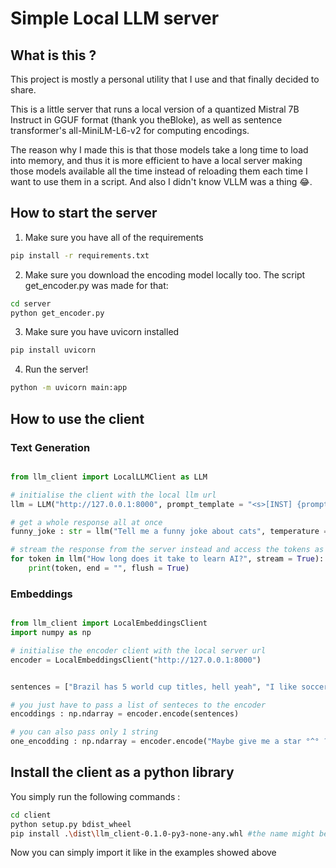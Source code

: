 # Simple Local LLM server

## What is this ?

This project is mostly a personal utility that I use and that finally decided to share. 

This is a little server that runs a local version of a quantized Mistral 7B Instruct in GGUF format (thank you theBloke), as well as sentence transformer's all-MiniLM-L6-v2 for computing encodings.

The reason why I made this is that those models take a long time to load into memory, and thus it is more efficient to have a local server making those models available all the time instead of reloading them each time I want to use them in a script. And also I didn't know VLLM was a thing 😂.

## How to start the server 

1. Make sure you have all of the requirements

``` sh
pip install -r requirements.txt
```
2. Make sure you download the encoding model locally too. The script get_encoder.py was made for that:

``` sh
cd server
python get_encoder.py
```
3. Make sure you have uvicorn installed

``` sh 
pip install uvicorn
```

4. Run the server! 

```sh 
python -m uvicorn main:app
```


## How to use the client

### Text Generation

```python

from llm_client import LocalLLMClient as LLM

# initialise the client with the local llm url
llm = LLM("http://127.0.0.1:8000", prompt_template = "<s>[INST] {prompt} [/INST]") # the prompt template is the template used by the model (you can find it in the documentation)

# get a whole response all at once
funny_joke : str = llm("Tell me a funny joke about cats", temperature = 0, stop = ["HAHAHAHA"])

# stream the response from the server instead and access the tokens as a generator object
for token in llm("How long does it take to learn AI?", stream = True):
    print(token, end = "", flush = True)


```


### Embeddings

```python 

from llm_client import LocalEmbeddingsClient
import numpy as np

# initialise the encoder client with the local server url 
encoder = LocalEmbeddingsClient("http://127.0.0.1:8000")


sentences = ["Brazil has 5 world cup titles, hell yeah", "I like soccer", "Make love not war"]

# you just have to pass a list of senteces to the encoder
encoddings : np.ndarray = encoder.encode(sentences)

# you can also pass only 1 string
one_encodding : np.ndarray = encoder.encode("Maybe give me a star °^° ?")

```

## Install the client as a python library

You simply run the following commands : 

```sh
cd client
python setup.py bdist_wheel
pip install .\dist\llm_client-0.1.0-py3-none-any.whl #the name might be different, it just has to be a .whl file!
```

Now you can simply import it like in the examples showed above